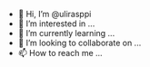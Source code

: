- 👋 Hi, I’m @ulirasppi
- 👀 I’m interested in ...
- 🌱 I’m currently learning ...
- 💞️ I’m looking to collaborate on ...
- 📫 How to reach me ...

<!---
ulirasppi/ulirasppi is a ✨ special ✨ repository because its `README.md` (this file) appears on your GitHub profile.
You can click the Preview link to take a look at your changes.
--->
